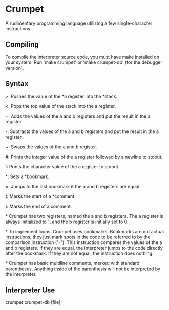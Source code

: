 # Crumpet
A rudimentary programming language utilizing a few single-character instructions.

## Compiling
To compile the interpreter source code, you must have make installed on your system. Run 'make 
crumpet' or 'make crumpet-db' (for the debugger version).

## Syntax
\>: Pushes the value of the *a register into the *stack.

<: Pops the top value of the stack into the a register.

+: Adds the values of the a and b registers and put the result in the a register.

-: Subtracts the values of the a and b registers and put the result in the a register.

~: Swaps the values of the a and b register.

#: Prints the integer value of the a register followed by a newline to stdout.

!: Prints the character value of the a register to stdout.

*: Sets a *bookmark.

=: Jumps to the last bookmark if the a and b registers are equal.

(: Marks the start of a *comment.

): Marks the end of a comment.

\* Crumpet has two registers, named the a and b registers. The a register is always initialized to 
1, and the b register is initially set to 0.

\* To implement loops, Crumpet uses bookmarks. Bookmarks are not actual instructions, they just mark
spots in the code to be referred to by the comparison instruction ('='). This instruction compares
the values of the a and b registers. If they are equal, the interpreter jumps to the code directly 
after the bookmark. If they are not equal, the instruction does nothing.

\* Crumpet has basic multiline comments, marked with standard parentheses. Anything inside of the 
parenthesis will not be interpreted by the interpreter.

## Interpreter Use
crumpet|crumpet-db [file]
